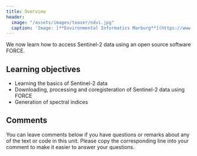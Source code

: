 ```yaml
---
title: Overview
header:
  image: "/assets/images/teaser/ndvi.jpg"
  caption: 'Image: [**Environmental Informatics Marburg**](https://www.uni-marburg.de/en/fb19/disciplines/physisch/environmentalinformatics){:target="_blank"}'
---
```


We now learn how to access Sentinel-2 data using an open source software FORCE. 

## Learning objectives

* Learning the basics of Sentinel-2 data
* Downloading, processing and coregisteration of Sentinel-2 data using FORCE
* Generation of spectral indices

## Comments 

You can leave comments below if you have questions or remarks about any of the text or code in this unit. Please copy the corresponding line into your comment to make it easier to answer your questions.

<script src="https://utteranc.es/client.js" 
        repo="GeoMOER/moer-mpg-upscaling"
        issue-term="moer_mpg_upscaling_unit06_FORCE" 
        theme="github-light" 
        crossorigin="anonymous" 
        async> 
</script> 